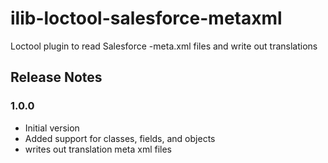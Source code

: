 # ilib-loctool-salesforce-metaxml

Loctool plugin to read Salesforce -meta.xml files and write out translations

## Release Notes

### 1.0.0

- Initial version
- Added support for classes, fields, and objects
- writes out translation meta xml files

